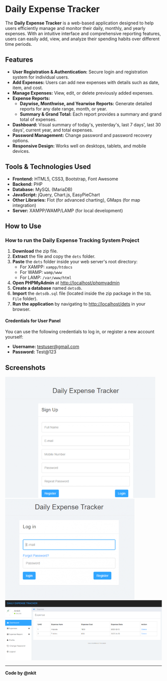 # Daily Expense Tracker

The **Daily Expense Tracker** is a web-based application designed to help users efficiently manage and monitor their daily, monthly, and yearly expenses. With an intuitive interface and comprehensive reporting features, users can easily add, view, and analyze their spending habits over different time periods.

## Features

- **User Registration & Authentication:** Secure login and registration system for individual users.
- **Add Expenses:** Users can add new expenses with details such as date, item, and cost.
- **Manage Expenses:** View, edit, or delete previously added expenses.
- **Expense Reports:**
  - **Daywise, Monthwise, and Yearwise Reports:** Generate detailed reports for any date range, month, or year.
  - **Summary & Grand Total:** Each report provides a summary and grand total of expenses.
- **Dashboard:** Visual summary of today's, yesterday's, last 7 days', last 30 days', current year, and total expenses.
- **Password Management:** Change password and password recovery options.
- **Responsive Design:** Works well on desktops, tablets, and mobile devices.

## Tools & Technologies Used

- **Frontend:** HTML5, CSS3, Bootstrap, Font Awesome
- **Backend:** PHP
- **Database:** MySQL (MariaDB)
- **JavaScript:** jQuery, Chart.js, EasyPieChart
- **Other Libraries:** Flot (for advanced charting), GMaps (for map integration)
- **Server:** XAMPP/WAMP/LAMP (for local development)

## How to Use

### How to run the Daily Expense Tracking System Project

1. **Download** the zip file.
2. **Extract** the file and copy the `dets` folder.
3. **Paste** the `dets` folder inside your web server's root directory:
   - For XAMPP: `xampp/htdocs`
   - For WAMP: `wamp/www`
   - For LAMP: `/var/www/html`
4. **Open PHPMyAdmin** at [http://localhost/phpmyadmin](http://localhost/phpmyadmin)
5. **Create a database** named `detsdb`.
6. **Import** the `detsdb.sql` file (located inside the zip package in the `SQL File` folder).
7. **Run the application** by navigating to [http://localhost/dets](http://localhost/dets) in your browser.

#### Credentials for User Panel

You can use the following credentials to log in, or register a new account yourself:

- **Username:** testuser@gmail.com  
- **Password:** Test@123


## Screenshots

![alt text](image.png)
![alt text](image-2.png)
![alt text](image-1.png)



---

**Code by @nkit**
